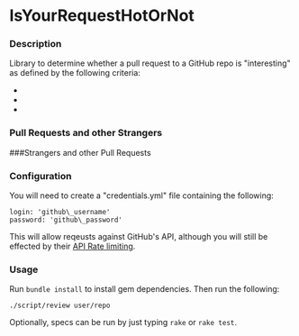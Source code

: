 IsYourRequestHotOrNot
================================

### Description

Library to determine whether a pull request to a GitHub repo is "interesting" as defined by the following criteria:

*
*
*

### Pull Requests and other Strangers

###Strangers and other Pull Requests

### Configuration

You will need to create a "credentials.yml" file containing the following:

	login: 'github\_username'
	password: 'github\_password'


This will allow reqeusts against GitHub's API, although you will still be effected by their [API Rate limiting](http://developer.github.com/v3/#rate-limiting).

### Usage

Run <code>bundle install</code> to install gem dependencies.  Then run the following:

    ./script/review user/repo

Optionally, specs can be run by just typing <code>rake</code> or <code>rake test</code>.
